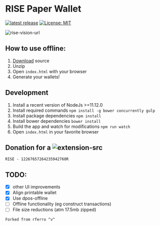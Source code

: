 # RISE Paper Wallet

[![latest release](https://badgen.net/github/release/spookiestevie/rise-paperwallet)][latest]
[![License: MIT](https://badgen.now.sh/badge/license/MIT/green)](https://opensource.org/licenses/MIT)

![rise-vision-url](https://i.gyazo.com/e28fbea4072ed0030b64af8b9be310a2.png)
## How to use offline:

1. [Download][latest] source
2. Unzip
3. Open `index.html` with your browser
4. Generate your wallets!

## Development

1. Install a recent version of NodeJs >=11.12.0
2. Install required commands `npm install -g bower concurrently gulp`
3. Install package dependencies `npm install`
4. Install bower dependencies `bower install`
5. Build the app and watch for modifications `npm run watch`
6. Open `index.html` in your favorite browser
## Donation for a ![extension-src](https://i.gyazo.com/082a59964320ef0fe4ac1f05bca5c60a.png)


~~~
RISE - 12267657264235942760R
~~~

## TODO:

- [x] other UI improvements
- [x] Align printable wallet
- [x] Use dpos-offline
- [ ] Offline functionality (eg construct transactions)
- [ ] File size reductions (atm 17.5mb zipped)

~~~
Forked from rferro ^v^
~~~

[latest]: https://github.com/spookiestevie/rise-paperwallet/releases
[rise-vision-url]: https://rise.vision/
